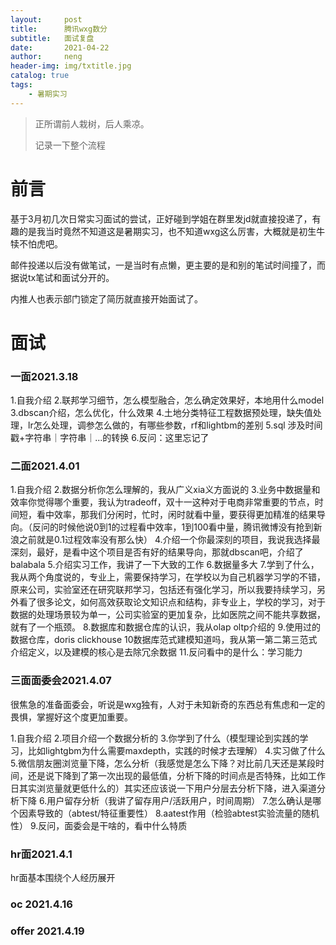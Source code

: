 ```yaml
---
layout:     post
title:      腾讯wxg数分
subtitle:   面试复盘
date:       2021-04-22
author:     neng
header-img: img/txtitle.jpg
catalog: true
tags:
    - 暑期实习
---
```


> 正所谓前人栽树，后人乘凉。
> 
> 记录一下整个流程

# 前言
基于3月初几次日常实习面试的尝试，正好碰到学姐在群里发jd就直接投递了，有趣的是我当时竟然不知道这是暑期实习，也不知道wxg这么厉害，大概就是初生牛犊不怕虎吧。

邮件投递以后没有做笔试，一是当时有点懒，更主要的是和别的笔试时间撞了，而据说tx笔试和面试分开的。

内推人也表示部门锁定了简历就直接开始面试了。

# 面试

### 一面2021.3.18
1.自我介绍
2.联邦学习细节，怎么模型融合，怎么确定效果好，本地用什么model
3.dbscan介绍，怎么优化，什么效果
4.土地分类特征工程数据预处理，缺失值处理，lr怎么处理，调参怎么做的，有哪些参数，rf和lightbm的差别
5.sql 涉及时间戳+字符串｜字符串｜...的转换
6.反问：这里忘记了

### 二面2021.4.01
1.自我介绍
2.数据分析你怎么理解的，我从广义xia义方面说的
3.业务中数据量和效率你觉得哪个重要，我认为tradeoff，双十一这种对于电商非常重要的节点，时间短，看中效率，那我们分闲时，忙时，闲时就看中量，要获得更加精准的结果导向。（反问的时候他说0到1的过程看中效率，1到100看中量，腾讯微博没有抢到新浪之前就是0.1过程效率没有那么快）
4.介绍一个你最深刻的项目，我说我选择最深刻，最好，是看中这个项目是否有好的结果导向，那就dbscan吧，介绍了balabala
5.介绍实习工作，我讲了一下大致的工作
6.数据量多大
7.学到了什么，我从两个角度说的，专业上，需要保持学习，在学校以为自己机器学习学的不错，原来公司，实验室还在研究联邦学习，包括还有强化学习，所以我要持续学习，另外看了很多论文，如何高效获取论文知识点和结构，非专业上，学校的学习，对于数据的处理场景较为单一，公司实验室的更加复杂，比如医院之间不能共享数据，就有了一个瓶颈。
8.数据库和数据仓库的认识，我从olap oltp介绍的
9.使用过的数据仓库，doris clickhouse
10数据库范式建模知道吗，我从第一第二第三范式介绍定义，以及建模的核心是去除冗余数据
11.反问看中的是什么：学习能力

### 三面面委会2021.4.07
很焦急的准备面委会，听说是wxg独有，人对于未知新奇的东西总有焦虑和一定的畏惧，掌握好这个度更加重要。

1.自我介绍
2.项目介绍一个数据分析的
3.你学到了什么（模型理论到实践的学习，比如lightgbm为什么需要maxdepth，实践的时候才去理解）
4.实习做了什么
5.微信朋友圈浏览量下降，怎么分析（我感觉是怎么下降？对比前几天还是某段时间，还是说下降到了第一次出现的最低值，分析下降的时间点是否特殊，比如工作日其实浏览量就更低什么的）其实还应该说一下用户分层去分析下降，进入渠道分析下降
6.用户留存分析（我讲了留存用户/活跃用户，时间周期）
7.怎么确认是哪个因素导致的（abtest/特征重要性）
8.aatest作用（检验abtest实验流量的随机性）
9.反问，面委会是干啥的，看中什么特质

### hr面2021.4.1
hr面基本围绕个人经历展开

### oc 2021.4.16
### offer 2021.4.19
